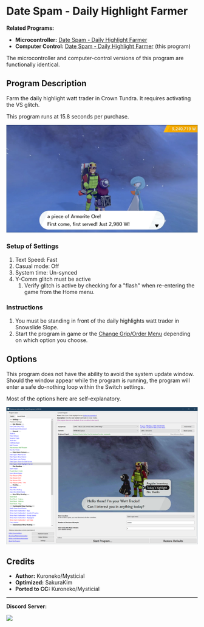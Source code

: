 # Date Spam - Daily Highlight Farmer

**Related Programs:**
- **Microcontroller:** [Date Spam - Daily Highlight Farmer](https://github.com/PokemonAutomation/Microcontroller/blob/master/Wiki/Programs/PokemonSwSh/DateSpam-DailyHighlightFarmer.md)
- **Computer Control:** [Date Spam - Daily Highlight Farmer](https://github.com/PokemonAutomation/ComputerControl/blob/master/Wiki/Programs/PokemonSwSh/DateSpam-DailyHighlightFarmer.md) (this program)

The microcontroller and computer-control versions of this program are functionally identical.


## Program Description

Farm the daily highlight watt trader in Crown Tundra. It requires activating the VS glitch.

This program runs at 15.8 seconds per purchase.

<img src="images/DateSpam-DailyHighlightFarmer-0.png">

### Setup of Settings

1. Text Speed: Fast
2. Casual mode: Off
3. System time: Un-synced
4. Y-Comm glitch must be active
   1. Verify glitch is active by checking for a "flash" when re-entering the game from the Home menu.

### Instructions

1. You must be standing in front of the daily highlights watt trader in Snowslide Slope.
2. Start the program in game or the [Change Grip/Order Menu](https://github.com/PokemonAutomation/Microcontroller/blob/master/Wiki/Programs/NintendoSwitch/ChangeGripOrderMenu.md) depending on which option you choose.


## Options

This program does not have the ability to avoid the system update window. Should the window appear while the program is running, the program will enter a safe do-nothing loop within the Switch settings.

Most of the options here are self-explanatory.

<img src="images/DateSpam-DailyHighlightFarmer-Settings.png">


## Credits

- **Author:** Kuroneko/Mysticial
- **Optimized:** SakuraKim
- **Ported to CC:** Kuroneko/Mysticial


<hr>

**Discord Server:** 

[<img src="https://canary.discordapp.com/api/guilds/695809740428673034/widget.png?style=banner2">](https://discord.gg/cQ4gWxN)


